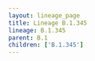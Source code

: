 ```yaml
---
layout: lineage_page
title: Lineage B.1.345
lineage: B.1.345
parent: B.1
children: ['B.1.345']
---
```


